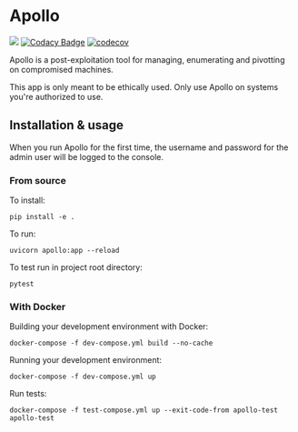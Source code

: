 # Apollo
![](https://github.com/thecoderstudio/apollo/workflows/Test/badge.svg)
[![Codacy Badge](https://app.codacy.com/project/badge/Grade/2208dfecb4c345f299ca14491905ea37)](https://www.codacy.com?utm_source=github.com&amp;utm_medium=referral&amp;utm_content=thecoderstudio/apollo&amp;utm_campaign=Badge_Grade)
[![codecov](https://codecov.io/gh/thecoderstudio/apollo/branch/develop/graph/badge.svg?token=3CJ4O4JTUZ)](https://codecov.io/gh/thecoderstudio/apollo)

Apollo is a post-exploitation tool for managing, enumerating and pivotting on
compromised machines.

This app is only meant to be ethically used. Only use Apollo on systems you're
authorized to use.

## Installation & usage
When you run Apollo for the first time, the username and password for the admin user will be logged to the console.

### From source
To install:
```
pip install -e .
```

To run:
```
uvicorn apollo:app --reload
```

To test run in project root directory:
```
pytest
```

### With Docker


Building your development environment with Docker:
```
docker-compose -f dev-compose.yml build --no-cache
```

Running your development environment:
```
docker-compose -f dev-compose.yml up
```

Run tests:
```
docker-compose -f test-compose.yml up --exit-code-from apollo-test apollo-test
```